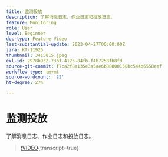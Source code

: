 ```yaml
---
title: 监测投放
description: 了解消息日志、作业日志和投放日志。
feature: Monitoring
role: User
level: Beginner
doc-type: Feature Video
last-substantial-update: 2023-04-27T00:00:00Z
jira: KT-11926
thumbnail: 3415815.jpeg
exl-id: 2978b932-73bf-4125-84fb-f4b7258fb8fd
source-git-commit: f7ca2f8a135e3a5ae6b88800158bc544b6558eef
workflow-type: tm+mt
source-wordcount: '22'
ht-degree: 27%

---
```


# 监测投放

了解消息日志、作业日志和投放日志。

>[!VIDEO](https://video.tv.adobe.com/v/3445044/?learn=on&captions=chi_hans){transcript=true}
